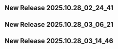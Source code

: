 ## New Release 2025.10.28_02_24_41
## New Release 2025.10.28_03_06_21
## New Release 2025.10.28_03_14_46
